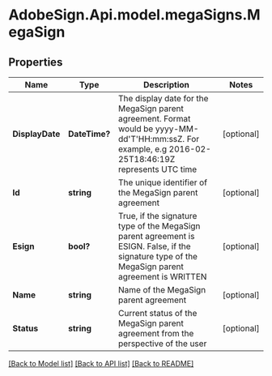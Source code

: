 # AdobeSign.Api.model.megaSigns.MegaSign
## Properties

Name | Type | Description | Notes
------------ | ------------- | ------------- | -------------
**DisplayDate** | **DateTime?** | The display date for the MegaSign parent agreement. Format would be yyyy-MM-dd&#39;T&#39;HH:mm:ssZ. For example, e.g 2016-02-25T18:46:19Z represents UTC time | [optional] 
**Id** | **string** | The unique identifier of the MegaSign parent agreement | [optional] 
**Esign** | **bool?** | True, if the signature type of the MegaSign parent agreement is ESIGN. False, if the signature type of the MegaSign parent agreement is WRITTEN | [optional] 
**Name** | **string** | Name of the MegaSign parent agreement | [optional] 
**Status** | **string** | Current status of the MegaSign parent agreement from the perspective of the user | [optional] 

[[Back to Model list]](../README.md#documentation-for-models) [[Back to API list]](../README.md#documentation-for-api-endpoints) [[Back to README]](../README.md)

